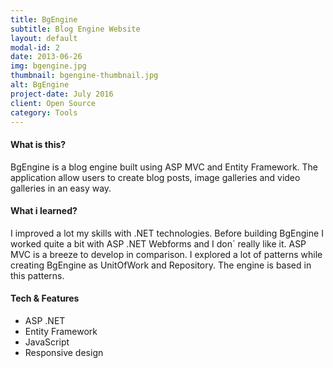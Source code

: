```yaml
---
title: BgEngine
subtitle: Blog Engine Website
layout: default
modal-id: 2
date: 2013-06-26
img: bgengine.jpg
thumbnail: bgengine-thumbnail.jpg
alt: BgEngine
project-date: July 2016
client: Open Source
category: Tools
---
```


#### What is this?
BgEngine is a blog engine built using ASP MVC and Entity Framework. The application allow users to create blog posts, image galleries and video galleries in an easy way.

#### What i learned?
I improved a lot my skills with .NET technologies. Before building BgEngine I worked quite a bit with ASP .NET Webforms and I don´ really like it. ASP MVC is a breeze to develop in comparison.
I explored a lot of patterns while creating BgEngine as UnitOfWork and Repository. The engine is based in this patterns.

#### Tech & Features
- ASP .NET
- Entity Framework
- JavaScript
- Responsive design